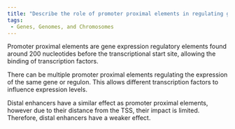 ```yaml
---
title: "Describe the role of promoter proximal elements in regulating gene expression."
tags:
 - Genes, Genomes, and Chromosomes
---
```

Promoter proximal elements are gene expression regulatory elements found around 200 nucleotides before the transcriptional start site, allowing the binding of transcription factors.

There can be multiple promoter proximal elements regulating the expression of the same gene or regulon. This allows different transcription factors to influence expression levels. 

Distal enhancers have a similar effect as promoter proximal elements, however due to their distance from the TSS, their impact is limited. Therefore, distal enhancers have a weaker effect. 
